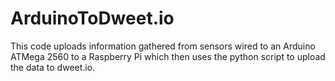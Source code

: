 # ArduinoToDweet.io
This code uploads information gathered from sensors wired to an Arduino ATMega 2560 to a Raspberry Pi which
then uses the python script to upload the data to dweet.io.
